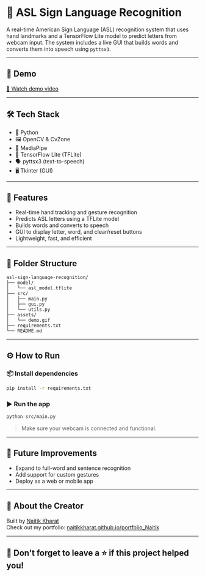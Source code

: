 
# 🤟 ASL Sign Language Recognition

A real-time American Sign Language (ASL) recognition system that uses hand landmarks and a TensorFlow Lite model to predict letters from webcam input. The system includes a live GUI that builds words and converts them into speech using `pyttsx3`.

---

## 📸 Demo

[🎥 Watch demo video](./demovideo.mp4)
 <!-- Add a demo GIF or screenshot here -->

---

## 🛠 Tech Stack

- 🐍 Python
- 🖼 OpenCV & CvZone
- 🤖 MediaPipe
- 🧠 TensorFlow Lite (TFLite)
- 🗣 pyttsx3 (text-to-speech)
- 🖥 Tkinter (GUI)

---

## 🚀 Features

- Real-time hand tracking and gesture recognition
- Predicts ASL letters using a TFLite model
- Builds words and converts to speech
- GUI to display letter, word, and clear/reset buttons
- Lightweight, fast, and efficient

---

## 📂 Folder Structure

```
asl-sign-language-recognition/
├── model/
│   └── asl_model.tflite
├── src/
│   ├── main.py
│   ├── gui.py
│   └── utils.py
├── assets/
│   └── demo.gif
├── requirements.txt
└── README.md
```

---

## ⚙️ How to Run

### 📦 Install dependencies
```bash
pip install -r requirements.txt
```

### ▶️ Run the app
```bash
python src/main.py
```

> Make sure your webcam is connected and functional.

---

## 🎯 Future Improvements

- Expand to full-word and sentence recognition
- Add support for custom gestures
- Deploy as a web or mobile app

---

## 🧠 About the Creator

Built by [Naitik Kharat](https://www.linkedin.com/in/naitikkharat/)  
Check out my portfolio: [naitikkharat.github.io/portfolio_Naitik](https://naitikkharat.github.io/portfolio_Naitik/)

---

## 🌟 Don't forget to leave a ⭐ if this project helped you!
